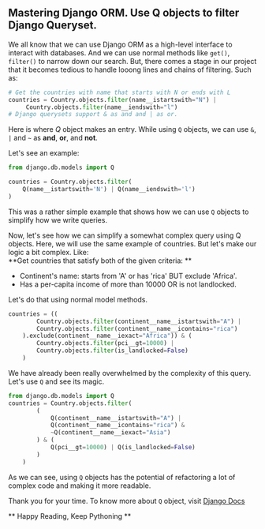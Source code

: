 ## Mastering Django ORM. Use Q objects to filter Django Queryset.

We all know that we can use Django ORM as a high-level interface to interact with databases. And we can use normal methods like `get()`, `filter()` to narrow down our search.
But, there comes a stage in our project that it becomes tedious to handle looong lines and chains of filtering. Such as:

```python
# Get the countries with name that starts with N or ends with L
countries = Country.objects.filter(name__istartswith="N") |
     Country.objects.filter(name__iendswith="l")
# Django querysets support & as and and | as or.
``` 

Here is where *Q* object makes an entry. 
While using `Q` objects, we can use `&`, `|` and `~` as **and**, **or**, and **not**. 

Let's see an example:

```python
from django.db.models import Q

countries = Country.objects.filter(
    Q(name__istartswith='N') | Q(name__iendswith='l')
)
```

This was a rather simple example that shows how we can use `Q` objects to simplify how we write queries.

Now, let's see how we can simplify a somewhat complex query using Q objects.
Here, we will use the same example of countries. But let's make our logic a bit complex. Like: <br>
**Get countries that satisfy both of the given criteria: ** 
* Continent's name: starts from 'A' or has 'rica' BUT exclude 'Africa'. 
* Has a per-capita income of more than 10000 OR is not landlocked.

Let's do that using normal model methods.
```python
countries = ((
        Country.objects.filter(continent__name__istartswith="A") |
        Country.objects.filter(continent__name__icontains="rica")
    ).exclude(continent__name__iexact="Africa")) & (
        Country.objects.filter(pci__gt=10000) |
        Country.objects.filter(is_landlocked=False)
    )
```
We have already been really overwhelmed by the complexity of this query. Let's use `Q` and see its magic.
```python
from django.db.models import Q
countries = Country.objects.filter(
        (
            Q(continent__name__istartswith="A") |
            Q(continent__name__icontains="rica") &
            ~Q(continent__name__iexact="Asia")
        ) & (
            Q(pci__gt=10000) | Q(is_landlocked=False)
        )
    )
```

As we can see, using `Q` objects has the potential of refactoring a lot of complex code and making it more readable.

Thank you for your time. To know more about `Q` object, visit  [Django Docs](https://docs.djangoproject.com/en/4.0/topics/db/queries/#complex-lookups-with-q-objects) 

** Happy Reading, Keep Pythoning ** 
